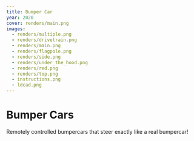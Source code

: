 ```yaml
---
title: Bumper Car
year: 2020
cover: renders/main.png
images:
  - renders/multiple.png
  - renders/drivetrain.png
  - renders/main.png
  - renders/flagpole.png
  - renders/side.png
  - renders/under_the_hood.png
  - renders/red.png
  - renders/top.png
  - instructions.png
  - ldcad.png
---
```


# Bumper Cars

Remotely controlled bumpercars that steer exactly like a real bumpercar!
